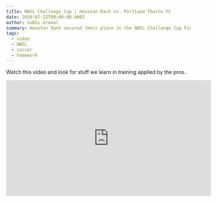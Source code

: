 ```yaml
---
title: NWSL Challenge Cup | Houston Dash vs. Portland Thorns FC
date: 2020-07-22T00:00:00.000Z
author: Sukhi Grewal
summary: Houston Dash secured their place in the NWSL Challenge Cup Final.
tags:  
  - video
  - NWSL
  - soccer
  - homework
---  
```


Watch this video and look for stuff we learn in training applied by the pros.

<iframe width="560" height="315" src="https://www.youtube.com/embed/ukAJnZEAIMk" frameborder="0" allow="accelerometer; autoplay; encrypted-media; gyroscope; picture-in-picture" allowfullscreen></iframe>
